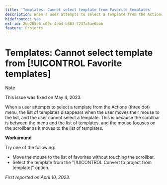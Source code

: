 ```yaml
---
title: 'Templates: Cannot select template from Favorite templates'
description: When a user attempts to select a template from the Actions (three dot) menu, the list of templates disappears when the user moves their mouse to the list, and the user cannot select a template. This is because the scrollbar is between the menu and the list of templates, and the mouse focuses on the scrollbar as it moves to the list of templates.
hidefromtoc: yes
exl-id: 2be285e6-c09c-4eb4-b383-7237a5ae6bbb
feature: Projects
---
```

# Templates: Cannot select template from [!UICONTROL Favorite templates]

>[!NOTE]
>
>This issue was fixed on May 4, 2023.

When a user attempts to select a template from the Actions (three dot) menu, the list of templates disappears when the user moves their mouse to the list, and the user cannot select a template. This is because the scrollbar is between the menu and the list of templates, and the mouse focuses on the scrollbar as it moves to the list of templates.

**Workaround**

Try one of the following:

* Move the mouse to the list of favorites without touching the scrollbar.
* Select the template from the "[!UICONTROL Convert to project from template]" option.

_First reported on April 10, 2023._
